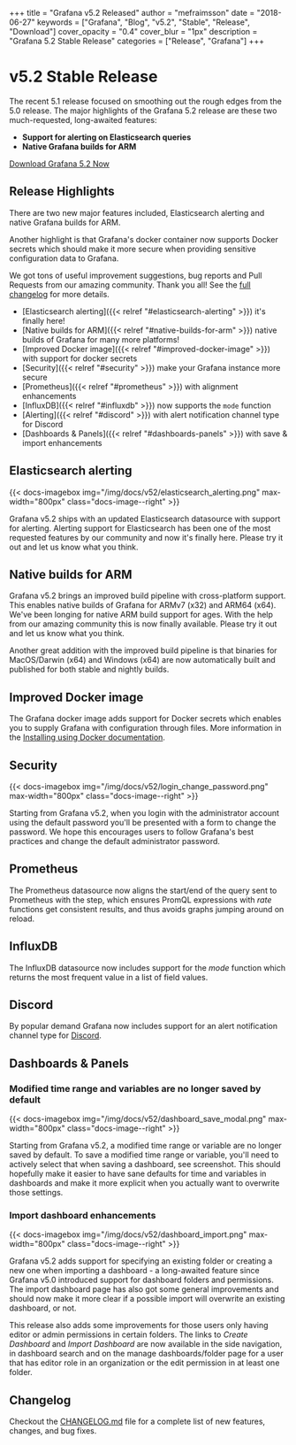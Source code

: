+++
title = "Grafana v5.2 Released"
author = "mefraimsson"
date = "2018-06-27"
keywords = ["Grafana", "Blog", "v5.2", "Stable", "Release", "Download"]
cover_opacity = "0.4"
cover_blur = "1px"
description = "Grafana 5.2 Stable Release"
categories = ["Release", "Grafana"]
+++

# v5.2 Stable Release

The recent 5.1 release focused on smoothing out the rough edges from the 5.0 release. The major highlights of the Grafana 5.2 release are these two much-requested, long-awaited features:

- **Support for alerting on Elasticsearch queries**
- **Native Grafana builds for ARM**

<a href="https://grafana.com/grafana/download/?utm_source=blog&utm_campaign=v52" target="_blank" class="btn btn--primary">Download Grafana 5.2 Now</a>

## Release Highlights

There are two new major features included, Elasticsearch alerting and native Grafana builds for ARM.

Another highlight is that Grafana's docker container now supports Docker secrets which should make it more secure when providing
sensitive configuration data to Grafana.

We got tons of useful improvement suggestions, bug reports and Pull Requests from our amazing community. Thank you all! See the [full changelog](https://github.com/grafana/grafana/blob/master/CHANGELOG.md) for more details.

- [Elasticsearch alerting]({{< relref "#elasticsearch-alerting" >}}) it's finally here!
- [Native builds for ARM]({{< relref "#native-builds-for-arm" >}}) native builds of Grafana for many more platforms!
- [Improved Docker image]({{< relref "#improved-docker-image" >}}) with support for docker secrets
- [Security]({{< relref "#security" >}}) make your Grafana instance more secure
- [Prometheus]({{< relref "#prometheus" >}}) with alignment enhancements
- [InfluxDB]({{< relref "#influxdb" >}}) now supports the `mode` function
- [Alerting]({{< relref "#discord" >}}) with alert notification channel type for Discord
- [Dashboards & Panels]({{< relref "#dashboards-panels" >}}) with save & import enhancements

## Elasticsearch alerting

{{< docs-imagebox img="/img/docs/v52/elasticsearch_alerting.png" max-width="800px" class="docs-image--right" >}}

Grafana v5.2 ships with an updated Elasticsearch datasource with support for alerting. Alerting support for Elasticsearch has been one of
the most requested features by our community and now it's finally here. Please try it out and let us know what you think.

<div class="clearfix"></div>

## Native builds for ARM

Grafana v5.2 brings an improved build pipeline with cross-platform support. This enables native builds of Grafana for ARMv7 (x32) and ARM64 (x64).
We've been longing for native ARM build support for ages. With the help from our amazing community this is now finally available.
Please try it out and let us know what you think.

Another great addition with the improved build pipeline is that binaries for MacOS/Darwin (x64) and Windows (x64) are now automatically built and
published for both stable and nightly builds.

## Improved Docker image

The Grafana docker image adds support for Docker secrets which enables you to supply Grafana with configuration through files. More
information in the [Installing using Docker documentation](/installation/docker/#reading-secrets-from-files-support-for-docker-secrets).

## Security

{{< docs-imagebox img="/img/docs/v52/login_change_password.png" max-width="800px" class="docs-image--right" >}}

Starting from Grafana v5.2, when you login with the administrator account using the default password you'll be presented with a form to change the password.
We hope this encourages users to follow Grafana's best practices and change the default administrator password.

<div class="clearfix"></div>

## Prometheus

The Prometheus datasource now aligns the start/end of the query sent to Prometheus with the step, which ensures PromQL expressions with *rate*
functions get consistent results, and thus avoids graphs jumping around on reload.

## InfluxDB

The InfluxDB datasource now includes support for the *mode* function which returns the most frequent value in a list of field values.

## Discord

By popular demand Grafana now includes support for an alert notification channel type for [Discord](https://discordapp.com/).

## Dashboards & Panels

### Modified time range and variables are no longer saved by default

{{< docs-imagebox img="/img/docs/v52/dashboard_save_modal.png" max-width="800px" class="docs-image--right" >}}

Starting from Grafana v5.2, a modified time range or variable are no longer saved by default. To save a modified
time range or variable, you'll need to actively select that when saving a dashboard, see screenshot.
This should hopefully make it easier to have sane defaults for time and variables in dashboards and make it more explicit
when you actually want to overwrite those settings.

<div class="clearfix"></div>

### Import dashboard enhancements

{{< docs-imagebox img="/img/docs/v52/dashboard_import.png" max-width="800px" class="docs-image--right" >}}

Grafana v5.2 adds support for specifying an existing folder or creating a new one when importing a dashboard - a long-awaited feature since
Grafana v5.0 introduced support for dashboard folders and permissions. The import dashboard page has also got some general improvements
and should now make it more clear if a possible import will overwrite an existing dashboard, or not.

This release also adds some improvements for those users only having editor or admin permissions in certain folders. The links to
*Create Dashboard* and *Import Dashboard* are now available in the side navigation, in dashboard search and on the manage dashboards/folder page for a
user that has editor role in an organization or the edit permission in at least one folder.

<div class="clearfix"></div>

## Changelog

Checkout the [CHANGELOG.md](https://github.com/grafana/grafana/blob/master/CHANGELOG.md) file for a complete list
of new features, changes, and bug fixes.
